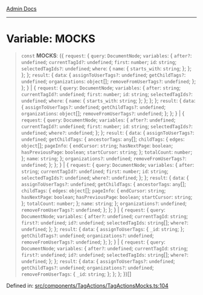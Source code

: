 [Admin Docs](/)

---

# Variable: MOCKS

> `const` **MOCKS**: (\{ `request`: \{ `query`: `DocumentNode`; `variables`: \{ `after?`: `undefined`; `currentTagId?`: `undefined`; `first`: `number`; `id`: `string`; `selectedTagIds?`: `undefined`; `where`: \{ `name`: \{ `starts_with`: `string`; \}; \}; \}; \}; `result`: \{ `data`: \{ `assignToUserTags?`: `undefined`; `getChildTags?`: `undefined`; `organizations`: `object`[]; `removeFromUserTags?`: `undefined`; \}; \}; \} \| \{ `request`: \{ `query`: `DocumentNode`; `variables`: \{ `after`: `string`; `currentTagId?`: `undefined`; `first`: `number`; `id`: `string`; `selectedTagIds?`: `undefined`; `where`: \{ `name`: \{ `starts_with`: `string`; \}; \}; \}; \}; `result`: \{ `data`: \{ `assignToUserTags?`: `undefined`; `getChildTags?`: `undefined`; `organizations`: `object`[]; `removeFromUserTags?`: `undefined`; \}; \}; \} \| \{ `request`: \{ `query`: `DocumentNode`; `variables`: \{ `after?`: `undefined`; `currentTagId?`: `undefined`; `first`: `number`; `id`: `string`; `selectedTagIds?`: `undefined`; `where?`: `undefined`; \}; \}; `result`: \{ `data`: \{ `assignToUserTags?`: `undefined`; `getChildTags`: \{ `ancestorTags`: `any`[]; `childTags`: \{ `edges`: `object`[]; `pageInfo`: \{ `endCursor`: `string`; `hasNextPage`: `boolean`; `hasPreviousPage`: `boolean`; `startCursor`: `string`; \}; `totalCount`: `number`; \}; `name`: `string`; \}; `organizations?`: `undefined`; `removeFromUserTags?`: `undefined`; \}; \}; \} \| \{ `request`: \{ `query`: `DocumentNode`; `variables`: \{ `after`: `string`; `currentTagId?`: `undefined`; `first`: `number`; `id`: `string`; `selectedTagIds?`: `undefined`; `where?`: `undefined`; \}; \}; `result`: \{ `data`: \{ `assignToUserTags?`: `undefined`; `getChildTags`: \{ `ancestorTags`: `any`[]; `childTags`: \{ `edges`: `object`[]; `pageInfo`: \{ `endCursor`: `string`; `hasNextPage`: `boolean`; `hasPreviousPage`: `boolean`; `startCursor`: `string`; \}; `totalCount`: `number`; \}; `name`: `string`; \}; `organizations?`: `undefined`; `removeFromUserTags?`: `undefined`; \}; \}; \} \| \{ `request`: \{ `query`: `DocumentNode`; `variables`: \{ `after?`: `undefined`; `currentTagId`: `string`; `first?`: `undefined`; `id?`: `undefined`; `selectedTagIds`: `string`[]; `where?`: `undefined`; \}; \}; `result`: \{ `data`: \{ `assignToUserTags`: \{ `_id`: `string`; \}; `getChildTags?`: `undefined`; `organizations?`: `undefined`; `removeFromUserTags?`: `undefined`; \}; \}; \} \| \{ `request`: \{ `query`: `DocumentNode`; `variables`: \{ `after?`: `undefined`; `currentTagId`: `string`; `first?`: `undefined`; `id?`: `undefined`; `selectedTagIds`: `string`[]; `where?`: `undefined`; \}; \}; `result`: \{ `data`: \{ `assignToUserTags?`: `undefined`; `getChildTags?`: `undefined`; `organizations?`: `undefined`; `removeFromUserTags`: \{ `_id`: `string`; \}; \}; \}; \})[]

Defined in: [src/components/TagActions/TagActionsMocks.ts:104](https://github.com/PalisadoesFoundation/talawa-admin/blob/main/src/components/TagActions/TagActionsMocks.ts#L104)
